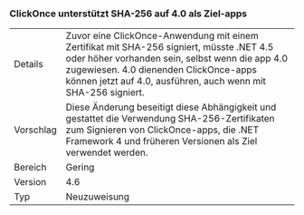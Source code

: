 ### <a name="clickonce-supports-sha-256-on-40-targeted-apps"></a>ClickOnce unterstützt SHA-256 auf 4.0 als Ziel-apps

|   |   |
|---|---|
|Details|Zuvor eine ClickOnce-Anwendung mit einem Zertifikat mit SHA-256 signiert, müsste .NET 4.5 oder höher vorhanden sein, selbst wenn die app 4.0 zugewiesen. 4.0 dienenden ClickOnce-apps können jetzt auf 4.0, ausführen, auch wenn mit SHA-256 signiert.|
|Vorschlag|Diese Änderung beseitigt diese Abhängigkeit und gestattet die Verwendung SHA-256-Zertifikaten zum Signieren von ClickOnce-apps, die .NET Framework 4 und früheren Versionen als Ziel verwendet werden.|
|Bereich|Gering|
|Version|4.6|
|Typ|Neuzuweisung|

